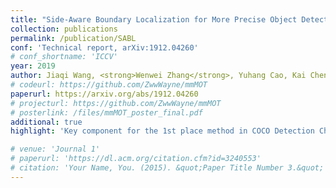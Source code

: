 ```yaml
---
title: "Side-Aware Boundary Localization for More Precise Object Detection"
collection: publications
permalink: /publication/SABL
conf: 'Technical report, arXiv:1912.04260'
# conf_shortname: 'ICCV'
year: 2019
author: Jiaqi Wang, <strong>Wenwei Zhang</strong>, Yuhang Cao, Kai Chen, Jiangmiao Pang, Tao Gong, Jianping Shi, Chen Change Loy, Dahua Lin
# codeurl: https://github.com/ZwwWayne/mmMOT
paperurl: https://arxiv.org/abs/1912.04260
# projecturl: https://github.com/ZwwWayne/mmMOT
# posterlink: /files/mmMOT_poster_final.pdf
additional: true
highlight: 'Key component for the 1st place method in COCO Detection Challenge 2019.'

# venue: 'Journal 1'
# paperurl: 'https://dl.acm.org/citation.cfm?id=3240553'
# citation: 'Your Name, You. (2015). &quot;Paper Title Number 3.&quot; <i>Journal 1</i>. 1(3).'
---
```


